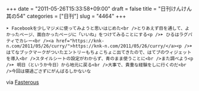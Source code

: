 +++
date = "2011-05-26T15:33:58+09:00"
draft = false
title = "日刊けんけん 其の54"
categories = ["日刊"]
slug = "4464"
+++


    ➤ Facebookを少しマジメに使ってみようと思いはじめた<br />とりあえず目を通して、よかったページ、面白かったページに「いいね」をつけてみることにする<p />➤ ひるはラグパティでカレー<br /><a href="https://knk-n.com/2011/05/26/curry/">https://knk-n.com/2011/05/26/curry/</a><p />➤ はてなブックマークがついたエントリーもちょこちょこ出てきたので、はてブのウィジェットを導入<br />スタイルシートの設定がわからず、青のまま使うことに<br />また調べよう<p />➤ 明日（というか今日）から地元に戻る<br />大事で、貴重な経験をしに行くのだ<br />今回は寝過ごさずにがんばるしかないな

<div class="posterous_quote_citation">via <a href="http://www.lastday.jp/2011/02/28/fasterous">Fasterous</a></div>
  
